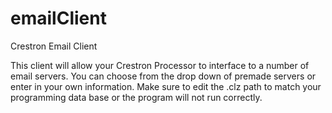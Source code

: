 # emailClient
Crestron Email Client


This client will allow your Crestron Processor to interface to a number of email servers.
You can choose from the drop down of premade servers or enter in your own information.
Make sure to edit the .clz path to match your programming data base or the program will not run correctly.

